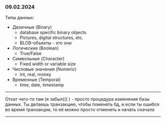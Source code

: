 ### 09.02.2024
Типы данных:
- Двоичные (Binary)
	- database specific binary objects
	- Pictures, digital structures, etc.
	- BLOB-объекты - это они
- Логические (Boolean)
	- True/False
- Символьные (Character)
	- Fixed width or variable size
- Числовые значения (Numeric)
	- int, real, money
- Временные (Temporal)
	- time, date, timestamp
-- -
Откат чего-то там (я забыл((( ) - просто процедура изменения базы данных. Ты делаешь транзакцию, чтобы поменять бд, и если ты ошибся во время транзакции, то её можно просто отменить и начать сначала
-- -
